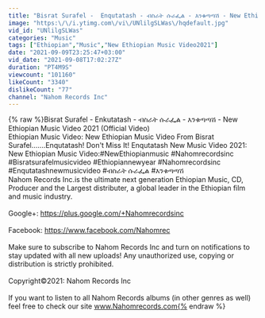 ```yaml
---
title: "Bisrat Surafel -  Enqutatash - ብስራት ሱራፌል - እንቁጣጣሽ - New Ethiopian Music Video 2021 (Official Video)"
image: "https:\/\/i.ytimg.com\/vi\/UNlilgSLWas\/hqdefault.jpg"
vid_id: "UNlilgSLWas"
categories: "Music"
tags: ["Ethiopian","Music","New Ethiopian Music Video2021"]
date: "2021-09-09T23:25:47+03:00"
vid_date: "2021-09-08T17:02:27Z"
duration: "PT4M9S"
viewcount: "101160"
likeCount: "3340"
dislikeCount: "77"
channel: "Nahom Records Inc"
---
```

{% raw %}Bisrat Surafel -  Enkutatash - ብስራት ሱራፌል - እንቁጣጣሽ - New Ethiopian Music Video 2021 (Official Video)<br />Ethiopian Music Video: New Ethiopian Music Video From Bisrat Surafel.......Enqutatash! Don't Miss It! Enqutatash New Music Video 2021: New Ethiopian Music Video:#NewEthiopianmusic #Nahomrecordsinc #Bisratsurafelmusicvideo #Ethiopiannewyear #Nahomrecordsinc #Enqutatashnewmusicvideo  #ብስራት ሱራፌል #እንቁጣጣሽ<br />Nahom Records Inc.is the ultimate next generation Ethiopian Music, CD, Producer and the Largest distributer, a global leader in the Ethiopian film and music industry.<br /><br />Google+: <a rel="nofollow" target="blank" href="https://plus.google.com/+Nahomrecordsinc">https://plus.google.com/+Nahomrecordsinc</a><br /><br /> Facebook: <a rel="nofollow" target="blank" href="https://www.facebook.com/Nahomrec">https://www.facebook.com/Nahomrec</a><br /><br />Make sure to subscribe to Nahom Records Inc and turn on notifications to stay updated with all new uploads! Any unauthorized use, copying or distribution is strictly prohibited.<br /><br />Copyright©2021: Nahom Records Inc <br /><br />If you want to listen to all Nahom Records albums (in other genres as well) feel free to check our site www.Nahomrecords.com{% endraw %}
